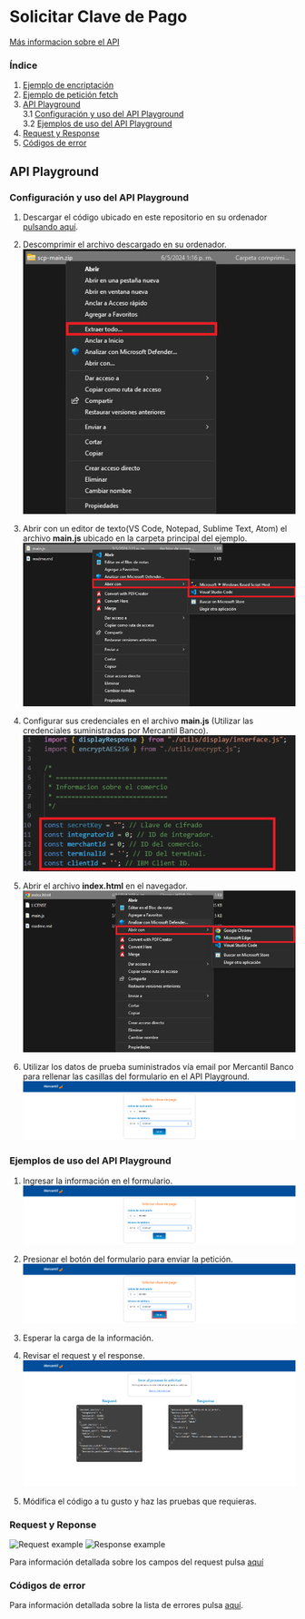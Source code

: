 # Solicitar Clave de Pago

[Más informacion sobre el API](https://apiportal.mercantilbanco.com/mercantil-banco/produccion/product/21040)

### Índice
    
1. [Ejemplo de encriptación](./utils/encrypt.js)
2. [Ejemplo de petición fetch](./scp/scp.js)
3. [API Playground](#playground)<br>
3.1 [Configuración y uso del API Playground](#playground-config)<br>
3.2 [Ejemplos de uso del API Playground](#playground-examples)
4. [Request y Response](#rq)
5. [Códigos de error](#error-codes)


<a id="playground" ></a>
## API Playground

<a id="playground-config"> </a>
### Configuración y uso del API Playground

1. Descargar el código ubicado en este repositorio en su ordenador [pulsando aquí](https://github.com/apimercantil/api-playground/releases/download/V1/scp.zip).<br>

2. Descomprimir el archivo descargado en su ordenador.<br>
![Imagen de ejemplo](./img/readme-img-6.png)

3. Abrir con un editor de texto(VS Code, Notepad, Sublime Text, Atom) el archivo **main.js** ubicado en la carpeta principal del ejemplo.<br>
![Imagen de ejemplo](./img/readme-img-7.png)

4. Configurar sus credenciales en el archivo **main.js** (Utilizar las credenciales suministradas por Mercantil Banco).<br>
![Imagen de ejemplo](./img/readme-img-2.png)

5. Abrir el archivo **index.html** en el navegador.<br>
![Imagen de ejemplo](./img/readme-img-8.png)

6. Utilizar los datos de prueba suministrados vía email por Mercantil Banco para rellenar las casillas del formulario en el API Playground.<br>
![Imagen de ejemplo](./img/readme-img-3.png)

<a id="playground-examples"></a>
### Ejemplos de uso del API Playground

1. Ingresar la información en el formulario.<br>
![Imagen de ejemplo](./img/readme-img-3.png)

2. Presionar el botón del formulario para enviar la petición.<br>
![Imagen de ejemplo](./img/readme-img-4.png)

3. Esperar la carga de la información.<br>

4. Revisar el request y el response.<br>
![Imagen de ejemplo](./img/readme-img-5.png)

5. Módifica el código a tu gusto y haz las pruebas que requieras.<br>

<a id="rq"></a>
### Request y Reponse

![Request example](https://www.mercantilbanco.com/mercprod/apiportal/images/request_api_scp.png)
![Response example](https://www.mercantilbanco.com/mercprod/apiportal/images/response_api_scp.png)

Para información detallada sobre los campos del request pulsa [aquí](https://www.mercantilbanco.com/mercprod/apiportal/pdfs/api_scp_c2p_descripcion_de_atributos_y_campos_0.pdf)

<a id="error-codes"></a>
### Códigos de error

Para información detallada sobre la lista de errores pulsa [aquí](https://www.mercantilbanco.com/mercprod/apiportal/pdfs/api_scp_c2p_tipo_de_errores_0.pdf).
